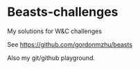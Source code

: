 # Beasts-challenges
My solutions for W&amp;C challenges

See https://github.com/gordonmzhu/beasts


Also my git/github playground.

